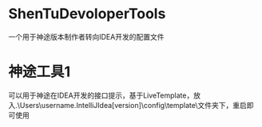 # ShenTuDevoloperTools
一个用于神途版本制作者转向IDEA开发的配置文件
# 神途工具1
可以用于神途在IDEA开发的接口提示，基于LiveTemplate，放入.\Users\username\.IntelliJIdea[version]\config\template\文件夹下，重启即可使用
